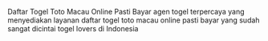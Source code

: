 Daftar Togel Toto Macau Online Pasti Bayar
agen togel terpercaya yang menyediakan layanan daftar togel toto macau online pasti bayar yang sudah sangat dicintai togel lovers di Indonesia
